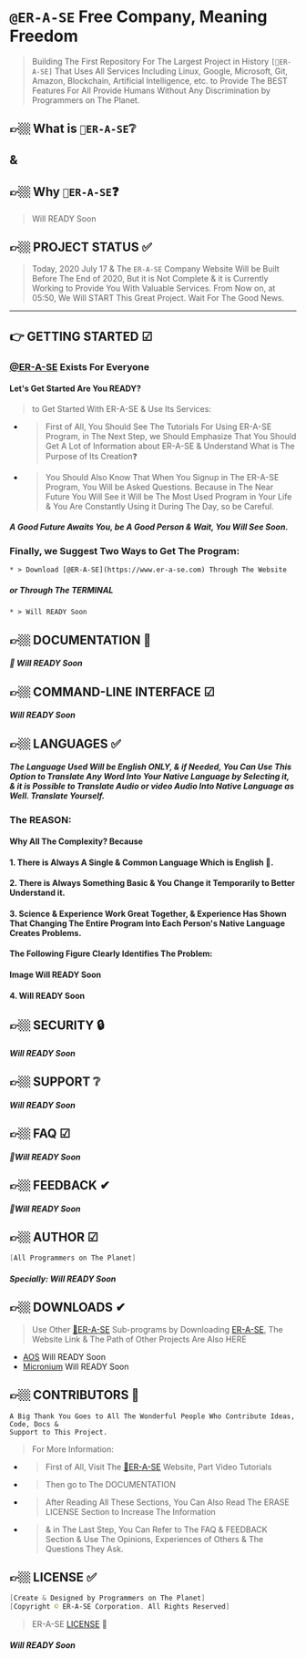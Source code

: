 # `@ER-A-SE` Free Company, Meaning Freedom
> Building The First Repository For The Largest Project in History `[👑ER-A-SE]` That Uses All Services Including Linux, Google, Microsoft, Git, Amazon, Blockchain, Artificial Intelligence, etc. to Provide The BEST Features For All Provide Humans Without Any Discrimination by Programmers on The Planet.

## 👉🏼 What is `👑ER-A-SE`❔
## &
## 👉🏼 Why     `👑ER-A-SE`❓
>  Will READY Soon

<!-- PROJECT STATUS -->
## 👉🏼 PROJECT STATUS ✅
> Today, 2020 July 17 & The `ER-A-SE` Company Website Will be Built Before The End of 2020, But it is Not Complete & it is Currently Working to Provide You With Valuable Services. From Now on, at 05:50, We Will START This Great Project. Wait For The Good News.

---------------------------------------------------------------------------------------------------------------------------------------------------------------

<!-- GETTING STARTED -->
##  👉 GETTING STARTED ☑
### [@ER-A-SE](https://www.er-a-se.com) Exists For Everyone
#### Let's Get Started Are You READY?
> to Get Started With ER-A-SE & Use Its Services:
  * > First of All, You Should See The Tutorials For Using ER-A-SE Program,
  in The Next Step, we Should Emphasize That You Should Get A Lot of Information about ER-A-SE
  & Understand What is The Purpose of Its Creation❓
  * > You Should Also Know That When You Signup in The ER-A-SE Program,
  You Will be Asked Questions.
  Because in The Near Future You Will See it Will be The Most Used Program in Your Life
  & You Are Constantly Using it During The Day, so be Careful.
##### A Good Future Awaits You, be A Good Person & Wait, You Will See Soon.
### Finally, we Suggest Two Ways to Get The Program:
    * > Download [@ER-A-SE](https://www.er-a-se.com) Through The Website
##### or Through The TERMINAL
    * > Will READY Soon

<!-- DOCS -->
## 👉🏼 DOCUMENTATION 📘
##### 🧾 Will READY Soon






<!-- COMMAND-LINE INTERFACE -->
## 👉🏼 COMMAND-LINE INTERFACE ☑
##### Will READY Soon








<!-- LANGUAGES -->
## 👉🏼 LANGUAGES ✅
##### The Language Used Will be English ONLY, & if Needed, You Can Use This Option to Translate Any Word Into Your Native Language by Selecting it, & it is Possible to Translate Audio or video Audio Into Native Language as Well. Translate Yourself.
### The REASON:
#### Why All The Complexity? Because
#### 1. There is Always A Single & Common Language Which is English 💜.
#### 2. There is Always Something Basic & You Change it Temporarily to Better Understand it.
#### 3. Science & Experience Work Great Together, & Experience Has Shown That Changing The Entire Program Into Each Person's Native Language Creates Problems.
#### The Following Figure Clearly Identifies The Problem:
#### Image Will READY Soon
#### 4. Will READY Soon





<!-- SECURITY -->
## 👉🏼 SECURITY 🔒
##### Will READY Soon






<!-- SUPPORT -->
## 👉🏼 SUPPORT ❔
##### Will READY Soon






<!-- FAQ -->
## 👉🏼 FAQ ☑
##### 📌Will READY Soon




<!-- FEEDBACK -->
## 👉🏼 FEEDBACK ✔
##### 📌Will READY Soon






<!-- AUTHOR -->
## 👉🏼 AUTHOR ☑
```powershell
[All Programmers on The Planet]
```
##### Specially: Will READY Soon




<!-- DOWNLOADS -->
## 👉🏼 DOWNLOADS ✔
> Use Other [👑ER-A-SE](https://www.er-a-se.com) Sub-programs by Downloading [ER-A-SE](https://www.er-a-se.com), The Website Link & The Path of Other Projects Are Also HERE
* [AOS](https://www.aos.com)  Will READY Soon
* [Micronium](https://www.micronium.com)  Will READY Soon




<!-- CONTRIBUTORS -->
## 👉🏼 CONTRIBUTORS 💜
```
A Big Thank You Goes to All The Wonderful People Who Contribute Ideas, Code, Docs &
Support to This Project.
```

<!-- MORE INFORMATION -->
> For More Information:
  * > First of All, Visit The [👑ER-A-SE](https://www.er-a-se.com) Website, Part Video Tutorials
  * > Then go to The DOCUMENTATION
  * > After Reading All These Sections, You Can Also Read The ERASE LICENSE Section to Increase The Information
  * > & in The Last Step, You Can Refer to The FAQ & FEEDBACK Section & Use The Opinions, Experiences of Others & The Questions They Ask.

<!-- LICENSE -->
## 👉🏼 LICENSE ✅
```powershell
[Create & Designed by Programmers on The Planet]
[Copyright © ER-A-SE Corporation. All Rights Reserved]
```
> ER-A-SE [LICENSE](https://www.github.com/ali80official/ERASE/blob/master/LICENSE) 💜
##### Will READY Soon
